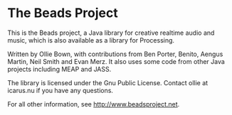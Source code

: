 # The Beads Project

This is the Beads project, a Java library for creative realtime audio and music, which is also available as a library for Processing.

Written by Ollie Bown, with contributions from Ben Porter, Benito, Aengus Martin, Neil Smith and Evan Merz. It also uses some code from other Java projects including MEAP and JASS.

The library is licensed under the Gnu Public License. Contact ollie at icarus.nu if you have any questions.

For all other information, see http://www.beadsproject.net.
